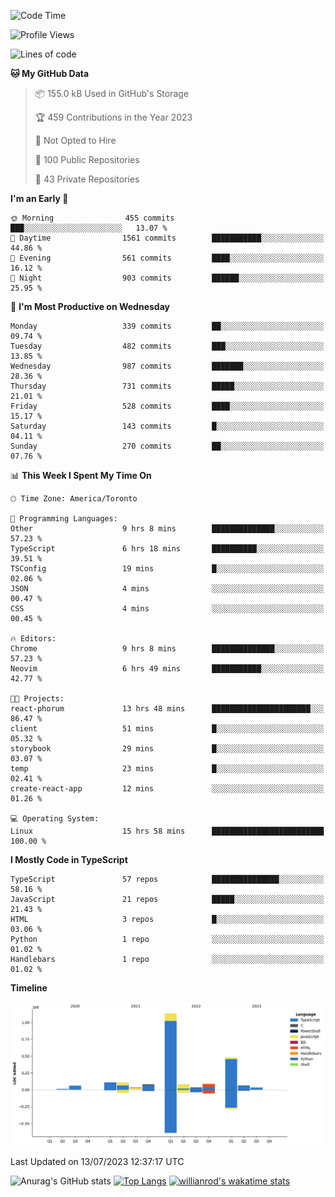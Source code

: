 <!--START_SECTION:waka-->
![Code Time](http://img.shields.io/badge/Code%20Time-396%20hrs%206%20mins-blue)

![Profile Views](http://img.shields.io/badge/Profile%20Views-0-blue)

![Lines of code](https://img.shields.io/badge/From%20Hello%20World%20I%27ve%20Written-2.3%20million%20lines%20of%20code-blue)

**🐱 My GitHub Data** 

> 📦 155.0 kB Used in GitHub's Storage 
 > 
> 🏆 459 Contributions in the Year 2023
 > 
> 🚫 Not Opted to Hire
 > 
> 📜 100 Public Repositories 
 > 
> 🔑 43 Private Repositories 
 > 
**I'm an Early 🐤** 

```text
🌞 Morning                455 commits         ███░░░░░░░░░░░░░░░░░░░░░░   13.07 % 
🌆 Daytime                1561 commits        ███████████░░░░░░░░░░░░░░   44.86 % 
🌃 Evening                561 commits         ████░░░░░░░░░░░░░░░░░░░░░   16.12 % 
🌙 Night                  903 commits         ██████░░░░░░░░░░░░░░░░░░░   25.95 % 
```
📅 **I'm Most Productive on Wednesday** 

```text
Monday                   339 commits         ██░░░░░░░░░░░░░░░░░░░░░░░   09.74 % 
Tuesday                  482 commits         ███░░░░░░░░░░░░░░░░░░░░░░   13.85 % 
Wednesday                987 commits         ███████░░░░░░░░░░░░░░░░░░   28.36 % 
Thursday                 731 commits         █████░░░░░░░░░░░░░░░░░░░░   21.01 % 
Friday                   528 commits         ████░░░░░░░░░░░░░░░░░░░░░   15.17 % 
Saturday                 143 commits         █░░░░░░░░░░░░░░░░░░░░░░░░   04.11 % 
Sunday                   270 commits         ██░░░░░░░░░░░░░░░░░░░░░░░   07.76 % 
```


📊 **This Week I Spent My Time On** 

```text
🕑︎ Time Zone: America/Toronto

💬 Programming Languages: 
Other                    9 hrs 8 mins        ██████████████░░░░░░░░░░░   57.23 % 
TypeScript               6 hrs 18 mins       ██████████░░░░░░░░░░░░░░░   39.51 % 
TSConfig                 19 mins             █░░░░░░░░░░░░░░░░░░░░░░░░   02.06 % 
JSON                     4 mins              ░░░░░░░░░░░░░░░░░░░░░░░░░   00.47 % 
CSS                      4 mins              ░░░░░░░░░░░░░░░░░░░░░░░░░   00.45 % 

🔥 Editors: 
Chrome                   9 hrs 8 mins        ██████████████░░░░░░░░░░░   57.23 % 
Neovim                   6 hrs 49 mins       ███████████░░░░░░░░░░░░░░   42.77 % 

🐱‍💻 Projects: 
react-phorum             13 hrs 48 mins      ██████████████████████░░░   86.47 % 
client                   51 mins             █░░░░░░░░░░░░░░░░░░░░░░░░   05.32 % 
storybook                29 mins             █░░░░░░░░░░░░░░░░░░░░░░░░   03.07 % 
temp                     23 mins             █░░░░░░░░░░░░░░░░░░░░░░░░   02.41 % 
create-react-app         12 mins             ░░░░░░░░░░░░░░░░░░░░░░░░░   01.26 % 

💻 Operating System: 
Linux                    15 hrs 58 mins      █████████████████████████   100.00 % 
```

**I Mostly Code in TypeScript** 

```text
TypeScript               57 repos            ███████████████░░░░░░░░░░   58.16 % 
JavaScript               21 repos            █████░░░░░░░░░░░░░░░░░░░░   21.43 % 
HTML                     3 repos             █░░░░░░░░░░░░░░░░░░░░░░░░   03.06 % 
Python                   1 repo              ░░░░░░░░░░░░░░░░░░░░░░░░░   01.02 % 
Handlebars               1 repo              ░░░░░░░░░░░░░░░░░░░░░░░░░   01.02 % 
```



**Timeline**

![Lines of Code chart](https://raw.githubusercontent.com/wise-introvert/wise-introvert/master/assets/bar_graph.png)


 Last Updated on 13/07/2023 12:37:17 UTC
<!--END_SECTION:waka-->

![Anurag's GitHub stats](https://github-readme-stats.vercel.app/api?username=wise-introvert&count_private=true&show_icons=true)
[![Top Langs](https://github-readme-stats.vercel.app/api/top-langs/?username=wise-introvert&langs_count=10)](https://github.com/anuraghazra/github-readme-stats)
[![willianrod's wakatime stats](https://github-readme-stats.vercel.app/api/wakatime?username=wiseintrovert)](https://github.com/anuraghazra/github-readme-stats)

